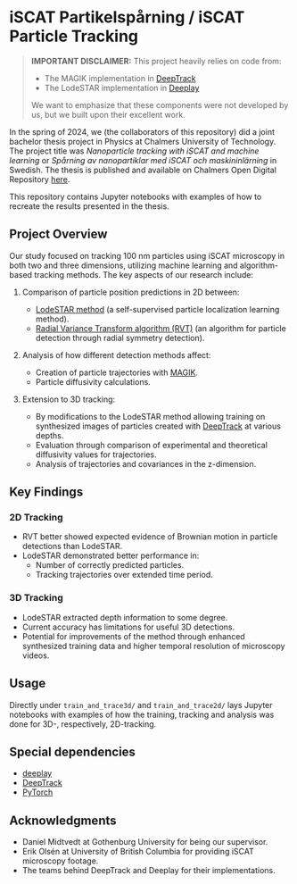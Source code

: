 # iSCAT Partikelspårning / iSCAT Particle Tracking

> **IMPORTANT DISCLAIMER:** 
> This project heavily relies on code from:
> - The MAGIK implementation in [DeepTrack](https://github.com/DeepTrackAI/DeepTrack2)
> - The LodeSTAR implementation in [Deeplay](https://github.com/DeepTrackAI/deeplay)
> 
> We want to emphasize that these components were not developed by us, but we built upon their excellent work.

In the spring of 2024, we (the collaborators of this repository) did a joint bachelor thesis project in Physics at Chalmers University of Technology. The project title was *Nanoparticle tracking with iSCAT and machine learning* or *Spårning av nanopartiklar med iSCAT och maskininlärning* in Swedish. The thesis is published and available on Chalmers Open Digital Repository [here](https://odr.chalmers.se/items/c62d19ca-2549-4139-b840-9ccaa8460a30).

This repository contains Jupyter notebooks with examples of how to recreate the results presented in the thesis.

## Project Overview
Our study focused on tracking 100 nm particles using iSCAT microscopy in both two and three dimensions, utilizing machine learning and algorithm-based tracking methods. The key aspects of our research include:

1. Comparison of particle position predictions in 2D between:
   - [LodeSTAR method](https://www.nature.com/articles/s41467-022-35004-y) (a self-supervised particle localization learning method).
   - [Radial Variance Transform algorithm (RVT)](https://opg.optica.org/oe/fulltext.cfm?uri=oe-29-7-11070&id=449504) (an algorithm for particle detection through radial symmetry detection).

2. Analysis of how different detection methods affect:
   - Creation of particle trajectories with [MAGIK](https://www.nature.com/articles/s42256-022-00595-0).
   - Particle diffusivity calculations.

3. Extension to 3D tracking:
   - By modifications to the LodeSTAR method allowing training on synthesized images of particles created with [DeepTrack](https://github.com/DeepTrackAI/DeepTrack2) at various depths.
   - Evaluation through comparison of experimental and theoretical diffusivity values for trajectories.
   - Analysis of trajectories and covariances in the z-dimension.

## Key Findings
### 2D Tracking
- RVT better showed expected evidence of Brownian motion in particle detections than LodeSTAR.
- LodeSTAR demonstrated better performance in:
  - Number of correctly predicted particles.
  - Tracking trajectories over extended time period.

### 3D Tracking
- LodeSTAR extracted depth information to some degree.
- Current accuracy has limitations for useful 3D detections.
- Potential for improvements of the method through enhanced synthesized training data and higher temporal resolution of microscopy videos.

## Usage
Directly under ```train_and_trace3d/``` and ```train_and_trace2d/``` lays Jupyter notebooks with examples of how the training, tracking and analysis was done for 3D-, respectively, 2D-tracking.

## Special dependencies
- [deeplay](https://github.com/DeepTrackAI/deeplay)
- [DeepTrack](https://github.com/DeepTrackAI/DeepTrack2)
- [PyTorch](https://github.com/pytorch/pytorch)

## Acknowledgments
- Daniel Midtvedt at Gothenburg University for being our supervisor.
- Erik Olsén at University of British Columbia for providing iSCAT microscopy footage.
- The teams behind DeepTrack and Deeplay for their implementations.

